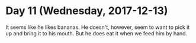 # Day 11 (Wednesday, 2017-12-13)

It seems like he likes bananas. He doesn't, however, seem to want to pick it up
and bring it to his mouth. But he does eat it when we feed him by hand.
